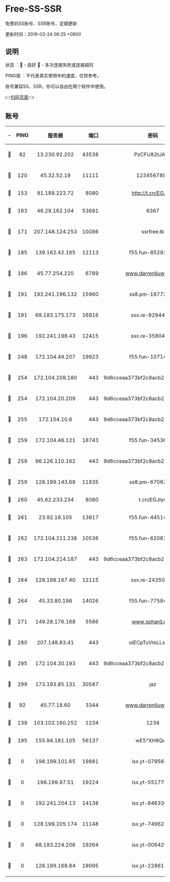 # Free-SS-SSR

免费的SS账号、SSR账号，定期更新

更新时间：2019-03-24 06:25 +0800

## 说明

状态     ：🙂 - 良好 🙁 - 多次连接失败或连接超时

PING值   ：不代表真实使用中的速度，仅供参考。

账号兼容SS、SSR，你可以自由在两个软件中使用。

👉[扫码页面](https://liesauer.github.io/Free-SS-SSR/)👈

## 账号

|-|PING|服务器|端口|密码|加密方式|区域|
|:----:|:----:|:-----:|-----:|:----:|:----:|:----:|
|🙂|82|13.230.92.202|43538|PzCFU82tJAdZ|aes-256-cfb|JP|
|🙂|120|45.32.52.19|11111|1234567890|aes-256-cfb|JP|
|🙂|153|91.188.223.72|8080|http://t.cn/EGJIyrl|rc4-md5|RU|
|🙂|163|46.29.162.104|53681|6367|aes-128-ctr|RU|
|🙂|171|207.148.124.253|10086|ssrfree.tk|aes-256-cfb|SG|
|🙂|185|139.162.42.165|12113|f55.fun-85293047|aes-256-cfb|SG|
|🙂|186|45.77.254.220|6789|www.darrenliuwei.com|aes-256-cfb|SG|
|🙂|191|192.241.196.132|15960|ss8.pm-16773447|aes-256-cfb|US|
|🙂|191|68.183.175.173|16816|ssx.re-82944807|aes-256-cfb|US|
|🙂|196|192.241.198.43|12415|ssx.re-35804966|aes-256-cfb|US|
|🙂|248|172.104.49.207|19923|f55.fun-10714091|aes-256-cfb|SG|
|🙂|254|172.104.208.180|443|9d6cceaa373bf2c8acb22e60b6a58be6|aes-256-cfb|US|
|🙂|254|172.104.20.209|443|9d6cceaa373bf2c8acb22e60b6a58be6|aes-256-cfb|US|
|🙂|255|172.104.10.6|443|9d6cceaa373bf2c8acb22e60b6a58be6|aes-256-cfb|US|
|🙂|259|172.104.46.121|18743|f55.fun-34536533|aes-256-cfb|SG|
|🙂|259|96.126.110.162|443|9d6cceaa373bf2c8acb22e60b6a58be6|aes-256-cfb|US|
|🙂|259|128.199.143.68|11835|ss8.pm-67067139|aes-256-cfb|SG|
|🙂|260|45.62.233.234|8080|t.cn/EGJIyrl|rc4-md5|CA|
|🙂|261|23.92.18.105|13817|f55.fun-44514106|aes-256-cfb|US|
|🙂|262|172.104.211.238|10536|f55.fun-62081235|aes-256-cfb|US|
|🙂|263|172.104.214.187|443|9d6cceaa373bf2c8acb22e60b6a58be6|aes-256-cfb|US|
|🙂|264|128.199.167.40|12115|ssx.re-24350991|aes-256-cfb|SG|
|🙂|264|45.33.80.198|14026|f55.fun-77584907|aes-256-cfb|US|
|🙂|271|149.28.176.168|5566|www.sphard.com|aes-256-cfb|AU|
|🙂|280|207.148.83.41|443|oiECpTuVmLLxk4Ts|aes-256-cfb|AU|
|🙂|295|172.104.30.193|443|9d6cceaa373bf2c8acb22e60b6a58be6|aes-256-cfb|US|
|🙂|299|173.193.85.131|30587|jaz|aes-256-cfb|US|
|🙂|92|45.77.18.60|3344|www.darrenliuwei.com|aes-256-cfb|JP|
|🙂|139|103.102.160.252|1234|1234|rc4-md5|JP|
|🙂|195|155.94.181.105|56137|wE5^XH8Quw|aes-256-cfb|US|
|🙁|0|198.199.101.65|19881|isx.yt-07956810|aes-256-cfb|US|
|🙁|0|198.199.97.51|19224|isx.yt-55177306|aes-256-cfb|US|
|🙁|0|192.241.204.13|14138|isx.yt-84633628|aes-256-cfb|US|
|🙁|0|128.199.205.174|11148|isx.yt-74962394|aes-256-cfb|SG|
|🙁|0|68.183.224.206|19264|isx.yt-00642976|aes-256-cfb|SG|
|🙁|0|128.199.168.84|19095|isx.yt-22861351|aes-256-cfb|SG|
